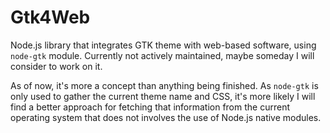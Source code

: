 # Gtk4Web
Node.js library that integrates GTK theme with web-based software, using `node-gtk` module. Currently not actively maintained, maybe someday I will consider to work on it.

As of now, it's more a concept than anything being finished. As `node-gtk` is only used to gather the current theme name and CSS, it's more likely I will find a better approach for fetching that information from the current operating system that does not involves the use of Node.js native modules.
